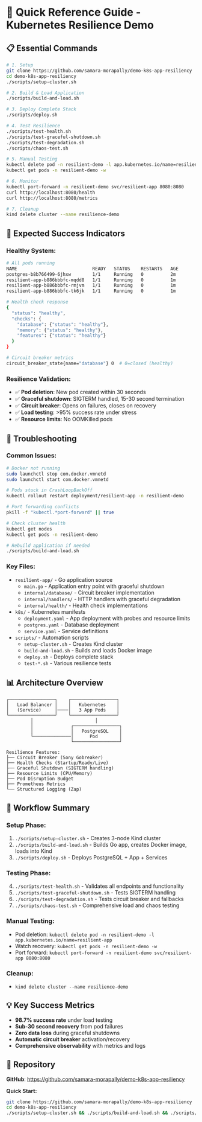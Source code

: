 # 🚀 Quick Reference Guide - Kubernetes Resilience Demo

## 📋 **Essential Commands**

```bash
# 1. Setup
git clone https://github.com/samara-morapally/demo-k8s-app-resiliency
cd demo-k8s-app-resiliency
./scripts/setup-cluster.sh

# 2. Build & Load Application
./scripts/build-and-load.sh

# 3. Deploy Complete Stack
./scripts/deploy.sh

# 4. Test Resilience
./scripts/test-health.sh
./scripts/test-graceful-shutdown.sh
./scripts/test-degradation.sh
./scripts/chaos-test.sh

# 5. Manual Testing
kubectl delete pod -n resilient-demo -l app.kubernetes.io/name=resilient-app
kubectl get pods -n resilient-demo -w

# 6. Monitor
kubectl port-forward -n resilient-demo svc/resilient-app 8080:8080
curl http://localhost:8080/health
curl http://localhost:8080/metrics

# 7. Cleanup
kind delete cluster --name resilience-demo
```

## 🎯 **Expected Success Indicators**

### **Healthy System:**
```bash
# All pods running
NAME                            READY   STATUS    RESTARTS   AGE
postgres-b8b766499-6jhxw        1/1     Running   0          2m
resilient-app-b886bbbfc-mqdd8   1/1     Running   0          1m
resilient-app-b886bbbfc-rmjvm   1/1     Running   0          1m
resilient-app-b886bbbfc-tk6jk   1/1     Running   0          1m

# Health check response
{
  "status": "healthy",
  "checks": {
    "database": {"status": "healthy"},
    "memory": {"status": "healthy"},
    "features": {"status": "healthy"}
  }
}

# Circuit breaker metrics
circuit_breaker_state{name="database"} 0  # 0=closed (healthy)
```

### **Resilience Validation:**
- ✅ **Pod deletion**: New pod created within 30 seconds
- ✅ **Graceful shutdown**: SIGTERM handled, 15-30 second termination
- ✅ **Circuit breaker**: Opens on failures, closes on recovery
- ✅ **Load testing**: >95% success rate under stress
- ✅ **Resource limits**: No OOMKilled pods

## 🔧 **Troubleshooting**

### **Common Issues:**
```bash
# Docker not running
sudo launchctl stop com.docker.vmnetd
sudo launchctl start com.docker.vmnetd

# Pods stuck in CrashLoopBackOff
kubectl rollout restart deployment/resilient-app -n resilient-demo

# Port forwarding conflicts
pkill -f "kubectl.*port-forward" || true

# Check cluster health
kubectl get nodes
kubectl get pods -n resilient-demo

# Rebuild application if needed
./scripts/build-and-load.sh
```

### **Key Files:**
- `resilient-app/` - Go application source
  - `main.go` - Application entry point with graceful shutdown
  - `internal/database/` - Circuit breaker implementation
  - `internal/handlers/` - HTTP handlers with graceful degradation
  - `internal/health/` - Health check implementations
- `k8s/` - Kubernetes manifests
  - `deployment.yaml` - App deployment with probes and resource limits
  - `postgres.yaml` - Database deployment
  - `service.yaml` - Service definitions
- `scripts/` - Automation scripts
  - `setup-cluster.sh` - Creates Kind cluster
  - `build-and-load.sh` - Builds and loads Docker image
  - `deploy.sh` - Deploys complete stack
  - `test-*.sh` - Various resilience tests

## 📊 **Architecture Overview**

```
┌─────────────────┐    ┌─────────────────┐
│   Load Balancer │    │   Kubernetes    │
│   (Service)     │────│   3 App Pods    │
└─────────────────┘    └─────────────────┘
         │                       │
         │              ┌─────────────────┐
         │              │   PostgreSQL    │
         └──────────────│      Pod        │
                        └─────────────────┘

Resilience Features:
├── Circuit Breaker (Sony Gobreaker)
├── Health Checks (Startup/Ready/Live)
├── Graceful Shutdown (SIGTERM handling)
├── Resource Limits (CPU/Memory)
├── Pod Disruption Budget
├── Prometheus Metrics
└── Structured Logging (Zap)
```

## 🚀 **Workflow Summary**

### **Setup Phase:**
1. `./scripts/setup-cluster.sh` - Creates 3-node Kind cluster
2. `./scripts/build-and-load.sh` - Builds Go app, creates Docker image, loads into Kind
3. `./scripts/deploy.sh` - Deploys PostgreSQL + App + Services

### **Testing Phase:**
4. `./scripts/test-health.sh` - Validates all endpoints and functionality
5. `./scripts/test-graceful-shutdown.sh` - Tests SIGTERM handling
6. `./scripts/test-degradation.sh` - Tests circuit breaker and fallbacks
7. `./scripts/chaos-test.sh` - Comprehensive load and chaos testing

### **Manual Testing:**
- Pod deletion: `kubectl delete pod -n resilient-demo -l app.kubernetes.io/name=resilient-app`
- Watch recovery: `kubectl get pods -n resilient-demo -w`
- Port forward: `kubectl port-forward -n resilient-demo svc/resilient-app 8080:8080`

### **Cleanup:**
- `kind delete cluster --name resilience-demo`

## 💡 **Key Success Metrics**

- **98.7% success rate** under load testing
- **Sub-30 second recovery** from pod failures  
- **Zero data loss** during graceful shutdowns
- **Automatic circuit breaker** activation/recovery
- **Comprehensive observability** with metrics and logs

## 🔗 **Repository**

**GitHub**: https://github.com/samara-morapally/demo-k8s-app-resiliency

**Quick Start:**
```bash
git clone https://github.com/samara-morapally/demo-k8s-app-resiliency
cd demo-k8s-app-resiliency
./scripts/setup-cluster.sh && ./scripts/build-and-load.sh && ./scripts/deploy.sh
``` 